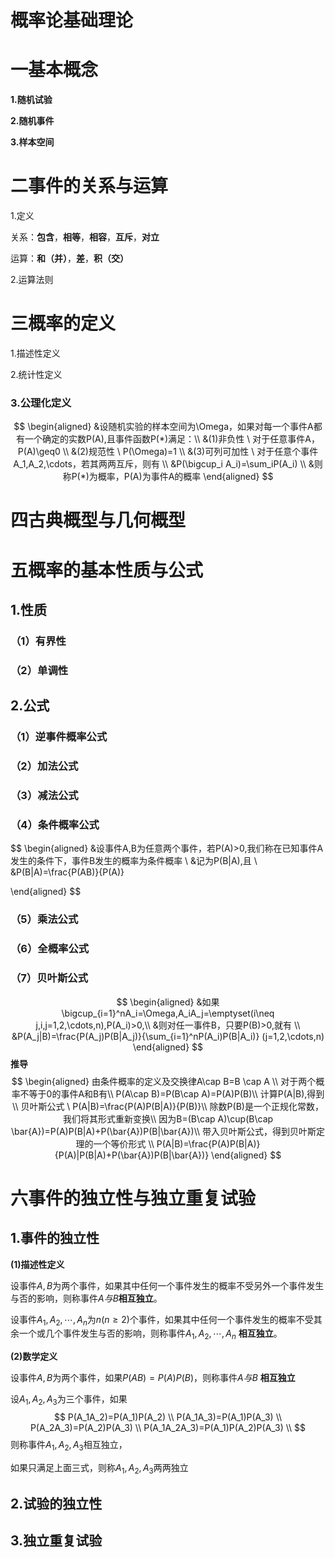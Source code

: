 # 概率论基础理论

# 一基本概念

**1.随机试验**

**2.随机事件**

**3.样本空间**

# 二事件的关系与运算

1.定义

关系：**包含**，**相等**，**相容**，**互斥**，**对立**

运算：**和（并）**，**差**，**积（交）**

2.运算法则



# 三概率的定义

1.描述性定义

2.统计性定义

### 3.公理化定义


$$
\begin{aligned}
&设随机实验的样本空间为\Omega，如果对每一个事件A都有一个确定的实数P(A),且事件函数P(*)满足：\\
&(1)非负性 \ 对于任意事件A，P(A)\geq0 \\
&(2)规范性 \ P(\Omega)=1  \\
&(3)可列可加性 \ 对于任意个事件A_1,A_2,\cdots，若其两两互斥，则有 \\
&P(\bigcup_i A_i)=\sum_iP(A_i) \\
&则称P(*)为概率，P(A)为事件A的概率
\end{aligned}
$$


# 四古典概型与几何概型

# 五概率的基本性质与公式

## 1.性质

### （1）有界性

### （2）单调性

## 2.公式

### （1）逆事件概率公式

### （2）加法公式

### （3）减法公式

### **（4）条件概率公式**


$$
\begin{aligned}
&设事件A,B为任意两个事件，若P(A)>0,我们称在已知事件A发生的条件下，事件B发生的概率为条件概率 \\
&记为P(B|A),且 \\
&P(B|A)=\frac{P(AB)}{P(A)}

\end{aligned}
$$


### （5）乘法公式

### （6）全概率公式

### （7）贝叶斯公式


$$
\begin{aligned}
&如果\bigcup_{i=1}^nA_i=\Omega,A_iA_j=\emptyset(i\neq j,i,j=1,2,\cdots,n),P(A_i)>0,\\
&则对任一事件B，只要P(B)>0,就有 \\
&P(A_j|B)=\frac{P(A_j)P(B|A_j)}{\sum_{i=1}^nP(A_i)P(B|A_i)} (j=1,2,\cdots,n)
\end{aligned}
$$
**推导**
$$
\begin{aligned}
由条件概率的定义及交换律A\cap B=B \cap A \\
对于两个概率不等于0的事件A和B有\\
P(A\cap B)=P(B\cap A)=P(A)P(B)\\
计算P(A|B),得到\\
贝叶斯公式 \ P(A|B)=\frac{P(A)P(B|A)}{P(B)}\\
除数P(B)是一个正规化常数，我们将其形式重新变换\\
因为B=(B\cap A)\cup(B\cap \bar{A})=P(A)P(B|A)+P(\bar{A})P(B|\bar{A})\\
带入贝叶斯公式，得到贝叶斯定理的一个等价形式 \\
P(A|B)=\frac{P(A)P(B|A)}{P(A)|P(B|A)+P(\bar{A})P(B|\bar{A})}
\end{aligned}
$$


# 六事件的独立性与独立重复试验

## **1.事件的独立性**

**(1)描述性定义**

设事件$A,B$为两个事件，如果其中任何一个事件发生的概率不受另外一个事件发生与否的影响，则称事件$A与B$**相互独立**。

设事件$A_1,A_2,\cdots,A_n$为$n(n\geq2)$个事件，如果其中任何一个事件发生的概率不受其余一个或几个事件发生与否的影响，则称事件$A_1,A_2,\cdots,A_n$   **相互独立**。

**(2)数学定义**

设事件$A,B$为两个事件，如果$P(AB)=P(A)P(B)$，则称事件$A与B$ **相互独立**

设$A_1,A_2,A_3$为三个事件，如果
$$
P(A_1A_2)=P(A_1)P(A_2) \\
P(A_1A_3)=P(A_1)P(A_3) \\
P(A_2A_3)=P(A_2)P(A_3) \\
P(A_1A_2A_3)=P(A_1)P(A_2)P(A_3) \\
$$
则称事件$A_1,A_2,A_3$相互独立，

如果只满足上面三式，则称$A_1,A_2,A_3$两两独立

## 2.试验的独立性



## **3.独立重复试验**

